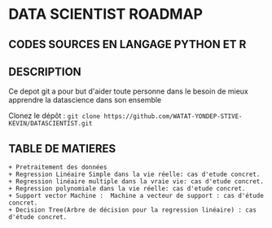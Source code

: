 # DATA SCIENTIST ROADMAP
## CODES SOURCES EN LANGAGE PYTHON ET R

## DESCRIPTION 
Ce depot git a pour but d'aider toute personne dans le besoin de mieux apprendre la datascience dans son ensemble

 Clonez le dépôt : `git clone https://github.com/WATAT-YONDEP-STIVE-KEVIN/DATASCIENTIST.git`
   
## TABLE DE MATIERES

    + Pretraitement des données
    + Regression Linéaire Simple dans la vie réelle: cas d'etude concret.
    + Regression linéaire multiple dans la vraie vie: cas d'etude concret.
    + Regression polynomiale dans la vie réelle: cas d'etude concret.
    + Support vector Machine :  Machine a vecteur de support : cas d'étude concret.
    + Decision Tree(Arbre de décision pour la regression linéaire) : cas d'étude concret.

